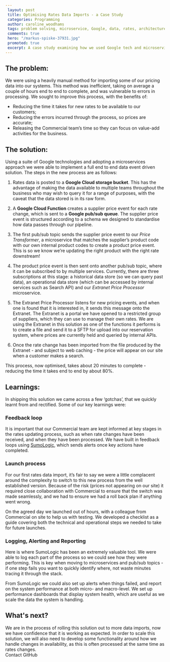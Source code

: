 ```yaml
---		
 layout: post		
 title: Optimising Rates Data Imports - a Case Study		
 categories: Programming		
 author: caroline_woodhams		
 tags: problem solving, microservice, Google, data, rates, architecture		
 comments: true		
 hero: "/markus-spiske-37931.jpg"		
 promoted: true		
 excerpt: A case study examining how we used Google tech and microservices to solve the problem of importing and processing rates data.		
---	
```

 		
 ## The problem:		
 We were using a heavily manual method for importing some of our pricing data into our systems. This method was inefficient, taking on average a couple of hours end to end to complete, and was vulnerable to errors in processing. We sought to improve this process, with the benefits of:		
 		
 - Reducing the time it takes for new rates to be available to our customers;		
 - Reducing the errors incurred through the process, so prices are accurate;		
 - Releasing the Commercial team’s time so they can focus on value-add activities for the business.		
 		
 ## The solution:		
 Using a suite of Google technologies and adopting a microservices approach we were able to implement a full end to end data event driven solution. The steps in the new process are as follows:		
 		
 1) Rates data is posted to a **Google Cloud storage bucket**. This has the advantage of making the data available to multiple teams throughout the business who may wish to query it for a range of purposes, with the caveat that the data stored is in its raw form.		
 		
 2) A **Google Cloud Function** creates a supplier price event for each rate change, which is sent to a **Google pub/sub queue**. The supplier price event is structured according to a schema we designed to standardise how data passes through our pipeline.		
 		
 3) The first pub/sub topic sends the supplier price event to our *Price Transformer*, a microservice that matches the supplier’s product code with our own internal product codes to create a product price event. This is so we know we’re updating the right product with the right rate downstream!		
 		
 4)  The product price event is then sent onto another pub/sub topic, where it can be subscribed to by multiple services. Currently, there are three subscriptions at this stage: a historical data store (so we can query past data), an operational data store (which can be accessed by internal services such as Search API) and our *Extranet Price Processor* microservice.		
 		
 5) The Extranet Price Processor listens for new pricing events, and when one is found that it is interested in, it sends this message onto the Extranet. The Extranet is a portal we have opened to a restricted group of suppliers, which they can use to manage their own rates. We are using the Extranet in this solution as one of the functions it performs is to create a file and send it to a SFTP for upload into our reservation system, where prices are currently held and queried by internal APIs.		
 		
 6) Once the rate change has been imported from the file produced by the Extranet - and subject to web caching - the price will appear on our site when a customer makes a search.		
 		
 This process, now optimised, takes about 20 minutes to complete - reducing the time it takes end to end by about 80%.		
 		
 ## Learnings:		
 In shipping this solution we came across a few ‘gotchas’, that we quickly learnt from and rectified. Some of our key learnings were:		
 		
 ### Feedback loop		
 It is important that our Commercial team are kept informed at key stages in the rates updating process, such as when rate changes have been received, and when they have been processed. We have built in feedback loops using [SumoLogic](https://www.sumologic.com/), which sends alerts once key actions have completed.		
 		
 ### Launch process		
 For our first rates data import, it’s fair to say we were a little complacent around the complexity to switch to this new process from the well established version. Because of the risk (prices not appearing on our site) it required close collaboration with Commercial to ensure that the switch was made seamlessly, and we had to ensure we had a roll back plan if anything went wrong.  		
 		
 On the agreed day we launched out of hours, with a colleague from Commercial on site to help us with testing. We developed a checklist as a guide covering both the technical and operational steps we needed to take for future launches.		
 		
 ### Logging, Alerting and Reporting		
 Here is where SumoLogic has been an extremely valuable tool. We were able to log each part of the process so we could see how they were performing. This is key when moving to microservices and pub/sub topics - if one step fails you want to quickly identify where, not waste minutes tracing it through the stack.		
 		
 From SumoLogic we could also set up alerts when things failed, and report on the system performance at both micro- and macro-level. We set up performance dashboards that display system health, which are useful as we scale the data the system is handling.		
 		
 ## What's next?		
 		
 We are in the process of rolling this solution out to more data imports, now we have confidence that it is working as expected. In order to scale this solution, we will also need to develop some functionality around how we handle changes in availability, as this is often processed at the same time as rates changes.		
Contact GitHub 
